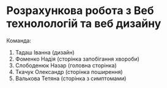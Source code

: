 # Розрахункова робота з Веб технолологій та веб дизайну

Команда:
  1. Тадаш Іванна (дизайн)
  2. Фоменко Надія (сторінка запобігання хвороби)
  3. Слободенюк Назар (головна сторінка)
  4. Ткачук Олександр (сторінка поширення)
  5. Валькова Тетяна (сторінка з симптомами)
